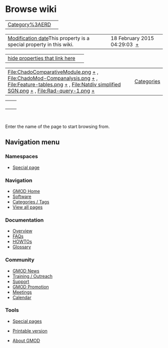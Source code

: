 



<span id="top"></span>




# <span dir="auto">Browse wiki</span>






|                                                   |     |
|---------------------------------------------------|-----|
| [Category%3AERD](/wiki/Category%3AERD "Category%3AERD") |     |

|  |  |
|----|----|
| <span class="smw-highlighter" data-type="1" state="inline" data-title="Property"><span class="smwbuiltin">[Modification date](/wiki/Property:Modification_date "Property:Modification date")</span><span class="smwttcontent">This property is a special property in this wiki.</span></span> | <span class="smwb-value">18 February 2015 04:29:03  <span class="smwsearch">[+](/wiki/Special%3ASearchByProperty/Modification-20date/18-20February-202015-2004:29:03 "Special%3ASearchByProperty/Modification-20date/18-20February-202015-2004:29:03")</span></span> |

<span id="smw_browse_incoming"></span>

|  |  |
|----|----|
| [hide properties that link here](/mediawiki/index.php?title=Special:Browse&offset=0&dir=out&article=Category%3AERD)  |  |

|  |  |
|----|----|
| <span class="smwb-ivalue">[File:ChadoComparativeModule.png](/wiki/File:ChadoComparativeModule.png "File:ChadoComparativeModule.png") <span class="smwbrowse">[+](/wiki/Special%3ABrowse/File:ChadoComparativeModule.png "Special%3ABrowse/File:ChadoComparativeModule.png")</span></span> , <span class="smwb-ivalue">[File:ChadoMod-Companalysis.png](/wiki/File:ChadoMod-Companalysis.png "File:ChadoMod-Companalysis.png") <span class="smwbrowse">[+](/wiki/Special%3ABrowse/File:ChadoMod-2DCompanalysis.png "Special%3ABrowse/File:ChadoMod-2DCompanalysis.png")</span></span> , <span class="smwb-ivalue">[File:Feature-tables.png](/wiki/File:Feature-tables.png "File:Feature-tables.png") <span class="smwbrowse">[+](/wiki/Special%3ABrowse/File:Feature-2Dtables.png "Special%3ABrowse/File:Feature-2Dtables.png")</span></span> , <span class="smwb-ivalue">[File:Natdiv simplified SGN.png](/wiki/File:Natdiv_simplified_SGN.png "File:Natdiv simplified SGN.png") <span class="smwbrowse">[+](/wiki/Special%3ABrowse/File:Natdiv-20simplified-20SGN.png "Special%3ABrowse/File:Natdiv-20simplified-20SGN.png")</span></span> , <span class="smwb-ivalue">[File:Rad-query-1.png](/wiki/File:Rad-query-1.png "File:Rad-query-1.png") <span class="smwbrowse">[+](/wiki/Special%3ABrowse/File:Rad-2Dquery-2D1.png "Special%3ABrowse/File:Rad-2Dquery-2D1.png")</span></span> | [Categories](/wiki/Special%3ACategories "Special%3ACategories") |

|     |     |
|-----|-----|
|     |     |

 

Enter the name of the page to start browsing from.  








## Navigation menu



### Namespaces

- <span id="ca-nstab-special">[Special
  page](/wiki/Special%3ABrowse/Category%3AERD "This is a special page, you cannot edit the page itself")</span>






### Navigation



- <span id="n-GMOD-Home">[GMOD Home](/wiki/Main_Page)</span>
- <span id="n-Software">[Software](/wiki/GMOD_Components)</span>
- <span id="n-Categories-.2F-Tags">[Categories /
  Tags](/wiki/Categories)</span>
- <span id="n-View-all-pages">[View all
  pages](/wiki/Special:AllPages)</span>




### Documentation



- <span id="n-Overview">[Overview](/wiki/Overview)</span>
- <span id="n-FAQs">[FAQs](/wiki/Category%3AFAQ)</span>
- <span id="n-HOWTOs">[HOWTOs](/wiki/Category%3AHOWTO)</span>
- <span id="n-Glossary">[Glossary](/wiki/Glossary)</span>




### Community



- <span id="n-GMOD-News">[GMOD News](/wiki/GMOD_News)</span>
- <span id="n-Training-.2F-Outreach">[Training /
  Outreach](/wiki/Training_and_Outreach)</span>
- <span id="n-Support">[Support](/wiki/Support)</span>
- <span id="n-GMOD-Promotion">[GMOD
  Promotion](/wiki/GMOD_Promotion)</span>
- <span id="n-Meetings">[Meetings](/wiki/Meetings)</span>
- <span id="n-Calendar">[Calendar](/wiki/Calendar)</span>




### Tools



- <span id="t-specialpages"><a href="/wiki/Special%3ASpecialPages" accesskey="q"
  title="A list of all special pages [q]">Special pages</a></span>
- <span id="t-print"><a
  href="/mediawiki/index.php?title=Special%3ABrowse/Category%3AERD&amp;printable=yes"
  rel="alternate" accesskey="p"
  title="Printable version of this page [p]">Printable version</a></span>





- <span id="footer-places-about">[About
  GMOD](/wiki/GMOD%3AAbout "GMOD%3AAbout")</span>

<!-- -->




